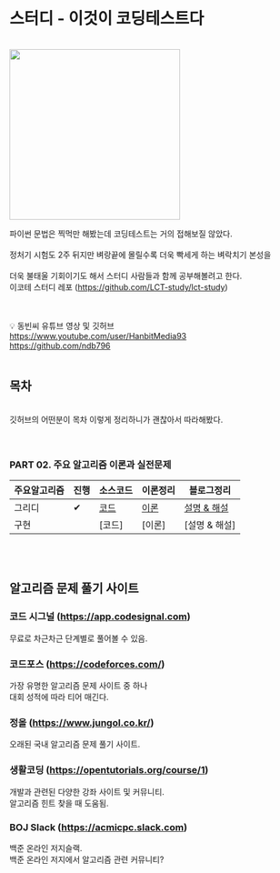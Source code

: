 # 스터디 - 이것이 코딩테스트다
<br>
<img src = "https://user-images.githubusercontent.com/42762236/101512360-42125800-39be-11eb-9bcf-86173de1dada.png" width="300px">

파이썬 문법은 찍먹만 해봤는데 코딩테스트는 거의 접해보질 않았다. <br><br>
정처기 시험도 2주 뒤지만 벼랑끝에 몰릴수록 더욱 빡세게 하는 벼락치기 본성을 <br><br>
더욱 불태울 기회이기도 해서 스터디 사람들과 함께 공부해볼려고 한다.
<br>
이코테 스터디 레포 (https://github.com/LCT-study/lct-study)
</br>
</br>
</br>

💡 동빈씨 유튜브 영상 및 깃허브 <br>
https://www.youtube.com/user/HanbitMedia93 <br>
https://github.com/ndb796
<br>
<br>

## 목차
</br>
깃허브의 어떤분이 목차 이렇게 정리하니가 괜찮아서 따라해봤다. 
<br>
<br>
<br>

### PART 02. 주요 알고리즘 이론과 실전문제

| 주요알고리즘     | 진행|  소스코드   |  이론정리    |  블로그정리  |
| ---- | ---- | ---- | ---- | ---- |
|   그리디   | ✔ |  [코드](https://github.com/YoonJoony/thisiscoding/tree/main/2%EC%9E%A5%20%EC%A3%BC%EC%9A%94%20%EC%95%8C%EA%B3%A0%EB%A6%AC%EC%A6%98%20%EC%9D%B4%EB%A1%A0%EA%B3%BC%20%EC%8B%A4%EC%A0%84%20%EB%AC%B8%EC%A0%9C/CHAP%2003.%20%EA%B7%B8%EB%A6%AC%EB%94%94)   |    [이론](https://github.com/YoonJoony/thisiscoding/blob/main/2%EC%9E%A5%20%EC%A3%BC%EC%9A%94%20%EC%95%8C%EA%B3%A0%EB%A6%AC%EC%A6%98%20%EC%9D%B4%EB%A1%A0%EA%B3%BC%20%EC%8B%A4%EC%A0%84%20%EB%AC%B8%EC%A0%9C/CHAP%2003.%20%EA%B7%B8%EB%A6%AC%EB%94%94/README.md)   |    [설명 & 해설](https://velog.io/@dbswns1101/CHAP03.-%EA%B7%B8%EB%A6%AC%EB%93%9C-%EC%95%8C%EA%B3%A0%EB%A6%AC%EC%A6%98)    |
|   구현   |  |  [코드]   |    [이론]   |    [설명 & 해설]    |
<br><br>
## 알고리즘 문제 풀기 사이트
### 코드 시그널 (https://app.codesignal.com) 
무료로 차근차근 단계별로 풀어볼 수 있음. <br>
### 코드포스 (https://codeforces.com/) 
가장 유명한 알고리즘 문제 사이트 중 하나 <br>
대회 성적에 따라 티어 매긴다.
### 정올 (https://www.jungol.co.kr/) 
오래된 국내 알고리즘 문제 풀기 사이트. <br>
### 생활코딩 (https://opentutorials.org/course/1)
개발과 관련된 다양한 강좌 사이트 및 커뮤니티. <br>
알고리즘 힌트 찾을 때 도움됨.<br>
### BOJ Slack (https://acmicpc.slack.com) 
백준 온라인 저지슬랙. <br>
백준 온라인 저지에서 알고리즘 관련 커뮤니티?

